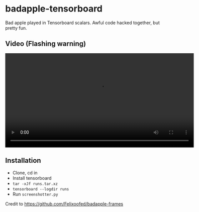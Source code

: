 # badapple-tensorboard

Bad apple played in Tensorboard scalars. Awful code hacked together, but pretty fun.

## Video (Flashing warning)

<video src="recording.mp4" controls width="600"></video>

## Installation

- Clone, cd in
- Install tensorboard
- `tar -xJf runs.tar.xz`
- `tensorboard --logdir runs`
- Run `screenshotter.py`

Credit to https://github.com/Felixoofed/badapple-frames
